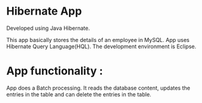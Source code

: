 # Hibernate App
Developed using Java Hibernate.

This app basically stores the details of an employee in MySQL. App uses Hibernate Query Language(HQL). The development environment is Eclipse. 

# App functionality :
App does a Batch processing. It reads the database content, updates the entries in the table and can delete the entries in the table.

